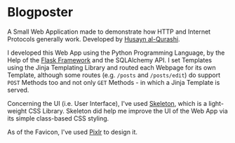 # Blogposter

A Small Web Application made to demonstrate how HTTP and Internet Protocols generally work.
Developed by [Husayn al-Qurashi](https://github.com/QurashiAkh).

I developed this Web App using the Python Programming Language, by the Help of the [Flask Framework](https://flask.palletsprojects.com/) and the SQLAlchemy API. I set Templates using the Jinja Templating Library and routed each Webpage for its own Template, although some routes (e.g. `/posts` and `/posts/edit`) do support `POST` Methods too and not only `GET` Methods - in which a Jinja Template is served.  
  
Concerning the UI (i.e. User Interface), I've used [Skeleton](http://getskeleton.com/), which is a light-weight CSS Library. Skeleton did help me improve the UI of the Web App via its simple class-based CSS styling.  
  
As of the Favicon, I've used [Pixlr](https://pixlr.com/x) to design it.